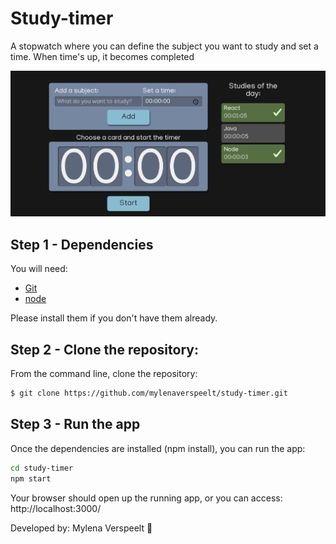 # Study-timer

A stopwatch where you can define the subject you want to study and set a time. When time's up, it becomes completed

<img src="./src/assets/img/read-me-img.png"/>

## Step 1 - Dependencies

You will need:

* [Git](http://git-scm.com/downloads)
* [node](https://nodejs.org/) 

Please install them if you don't have them already.

## Step 2 - Clone the repository:

From the command line, clone the repository:

```sh
$ git clone https://github.com/mylenaverspeelt/study-timer.git
```

## Step 3 - Run the app

Once the dependencies are installed (npm install), you can run the app:

```sh
cd study-timer
npm start
```
Your browser should open up the running app, or you can access: http://localhost:3000/

Developed by: Mylena Verspeelt 🦜
 
